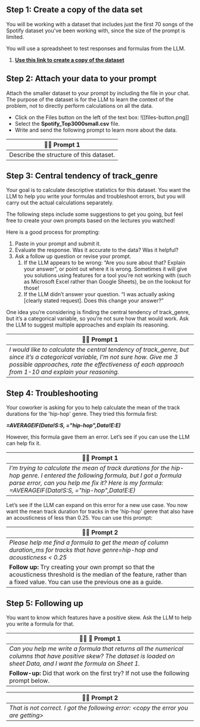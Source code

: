 ## Step 1: Create a copy of the data set

You will be working with a dataset that includes just the first 70 songs of the Spotify dataset you've been working with, since the size of the prompt is limited.

You will use a spreadsheet to test responses and formulas from the LLM.

1. [**Use this link to create a copy of the dataset**](https://docs.google.com/spreadsheets/d/1o5Py0NhQZUNc0F7GGBnZEPU-QrJTCrtk-Ho789oEYiU/copy)

## Step 2: Attach your data to your prompt

Attach the smaller dataset to your prompt by including the file in your chat. The purpose of the dataset is for the LLM to learn the context of the problem, not to directly perform calculations on all the data.

- Click on the Files button on the left of the text box:
	![[files-button.png]]
- Select the **Spotify_Top3000small.csv** file. 
- Write and send the following prompt to learn more about the data.    

| 👤💬 Prompt 1                           |
| --------------------------------------- |
| Describe the structure of this dataset. |

## Step 3: Central tendency of track_genre

Your goal is to calculate descriptive statistics for this dataset. You want the LLM to help you write your formulas and troubleshoot errors, but you will carry out the actual calculations separately.

The following steps include some suggestions to get you going, but feel free to create your own prompts based on the lectures you watched!

Here is a good process for prompting:

1. Paste in your prompt and submit it.
2. Evaluate the response. Was it accurate to the data? Was it helpful?
3. Ask a follow up question or revise your prompt.
    1. If the LLM appears to be wrong: “Are you sure about that? Explain your answer”, or point out where it is wrong. Sometimes it will give you solutions using features for a tool you’re not working with (such as Microsoft Excel rather than Google Sheets), be on the lookout for those!
    2. If the LLM didn’t answer your question. “I was actually asking [clearly stated request]. Does this change your answer?”

One idea you’re considering is finding the central tendency of track_genre, but it’s a categorical variable, so you’re not sure how that would work. Ask the LLM to suggest multiple approaches and explain its reasoning.

| 👤💬 Prompt 1                                                                                                                                                                                                                          |
| -------------------------------------------------------------------------------------------------------------------------------------------------------------------------------------------------------------------------------------- |
| _I would like to calculate the central tendency of track_genre, but since it’s a categorical variable, I’m not sure how. Give me 3 possible approaches, rate the effectiveness of each approach from 1-10 and explain your reasoning._ |

## Step 4: Troubleshooting

Your coworker is asking for you to help calculate the mean of the track durations for the 'hip-hop' genre. They tried this formula first: 

_**=AVERAGEIF(Data!S:S, ="hip-hop",Data!E:E)**_

However, this formula gave them an error. Let’s see if you can use the LLM can help fix it.

|👤💬 Prompt 1|
|---|
|_I'm trying to calculate the mean of track durations for the hip-hop genre. I entered the following formula, but I got a formula parse error, can you help me fix it? Here is my formula: =AVERAGEIF(Data!S:S, ="hip-hop",Data!E:E)_|

Let’s see if the LLM can expand on this error for a new use case. You now want the mean track duration for tracks in the 'hip-hop' genre that also have an acousticness of less than 0.25. You can use this prompt:

|👤💬 Prompt 2|
|---|
|_Please help me find a formula to get the mean of column duration_ms for tracks that have genre=hip-hop and acousticness < 0.25_|
|**Follow up:** Try creating your own prompt so that the acousticness threshold is the median of the feature, rather than a fixed value. You can use the previous one as a guide.|

## Step 5: Following up

You want to know which features have a positive skew. Ask the LLM to help you write a formula for that.

|👤💬 🚨 Prompt 1|
|---|
|_Can you help me write a formula that returns all the numerical columns that have positive skew? The dataset is loaded on sheet Data, and I want the formula on Sheet 1._|
|**Follow-up:** Did that work on the first try? If not use the following prompt below.|

| 👤💬 Prompt 2                                                                       |
| ----------------------------------------------------------------------------------- |
| _That is not correct. I got the following error: \<copy the error you are getting>_ |
